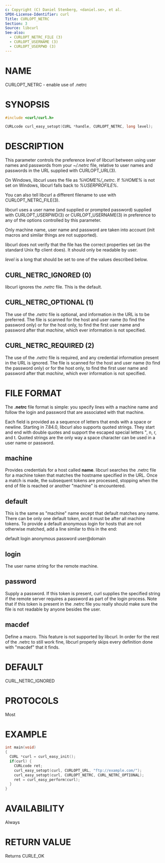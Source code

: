 ```yaml
---
c: Copyright (C) Daniel Stenberg, <daniel.se>, et al.
SPDX-License-Identifier: curl
Title: CURLOPT_NETRC
Section: 3
Source: libcurl
See-also:
  - CURLOPT_NETRC_FILE (3)
  - CURLOPT_USERNAME (3)
  - CURLOPT_USERPWD (3)
---
```


# NAME

CURLOPT_NETRC - enable use of .netrc

# SYNOPSIS

~~~c
#include <curl/curl.h>

CURLcode curl_easy_setopt(CURL *handle, CURLOPT_NETRC, long level);
~~~

# DESCRIPTION

This parameter controls the preference *level* of libcurl between using
user names and passwords from your *~/.netrc* file, relative to user names
and passwords in the URL supplied with CURLOPT_URL(3).

On Windows, libcurl uses the file as *%HOME%/_netrc*. If *%HOME%* is
not set on Windows, libcurl falls back to *%USERPROFILE%*.

You can also tell libcurl a different filename to use with
CURLOPT_NETRC_FILE(3).

libcurl uses a user name (and supplied or prompted password) supplied with
CURLOPT_USERPWD(3) or CURLOPT_USERNAME(3) in preference to any of
the options controlled by this parameter.

Only machine name, user name and password are taken into account (init macros
and similar things are not supported).

libcurl does not verify that the file has the correct properties set (as the
standard Unix ftp client does). It should only be readable by user.

*level* is a long that should be set to one of the values described below.

## CURL_NETRC_IGNORED (0)

libcurl ignores the *.netrc* file. This is the default.

## CURL_NETRC_OPTIONAL (1)

The use of the *.netrc* file is optional, and information in the URL is to
be preferred. The file is scanned for the host and user name (to find the
password only) or for the host only, to find the first user name and password
after that *machine*, which ever information is not specified.

## CURL_NETRC_REQUIRED (2)

The use of the *.netrc* file is required, and any credential information
present in the URL is ignored. The file is scanned for the host and user name
(to find the password only) or for the host only, to find the first user name
and password after that *machine*, which ever information is not
specified.

# FILE FORMAT

The **.netrc** file format is simple: you specify lines with a machine name
and follow the login and password that are associated with that machine.

Each field is provided as a sequence of letters that ends with a space or
newline. Starting in 7.84.0, libcurl also supports quoted strings. They start
and end with double quotes and support the escaped special letters ", n,
r, and t. Quoted strings are the only way a space character can be used in
a user name or password.

## machine <name>

Provides credentials for a host called **name**. libcurl searches the .netrc
file for a machine token that matches the hostname specified in the URL. Once
a match is made, the subsequent tokens are processed, stopping when the end of
file is reached or another "machine" is encountered.

## default

This is the same as "machine" name except that default matches any name. There
can be only one default token, and it must be after all machine tokens. To
provide a default anonymous login for hosts that are not otherwise matched,
add a line similar to this in the end:

 default login anonymous password user@domain

## login <name>

The user name string for the remote machine.

## password <secret>

Supply a password. If this token is present, curl supplies the specified
string if the remote server requires a password as part of the login process.
Note that if this token is present in the .netrc file you really should make
sure the file is not readable by anyone besides the user.

## macdef <name>

Define a macro. This feature is not supported by libcurl. In order for the
rest of the .netrc to still work fine, libcurl properly skips every definition
done with "macdef" that it finds.

# DEFAULT

CURL_NETRC_IGNORED

# PROTOCOLS

Most

# EXAMPLE

~~~c
int main(void)
{
  CURL *curl = curl_easy_init();
  if(curl) {
    CURLcode ret;
    curl_easy_setopt(curl, CURLOPT_URL, "ftp://example.com/");
    curl_easy_setopt(curl, CURLOPT_NETRC, CURL_NETRC_OPTIONAL);
    ret = curl_easy_perform(curl);
  }
}
~~~

# AVAILABILITY

Always

# RETURN VALUE

Returns CURLE_OK
